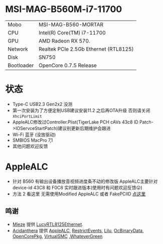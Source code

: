 # MSI-MAG-B560M-i7-11700

|            |                                                           |
| --------   | --------------------------------------------------------- |
| Mobo       | MSI-MAG-B560-MORTAR                                       |
| CPU        | Intel(R) Core(TM) i7-11700                                |
| GPU        | AMD Radeon RX 570.                                        |
| Network    | Realtek PCIe 2.5Gb Ethernet (RTL8125)                     |                                                                           
| Disk       | SN750                                                     |
| Bootloader | OpenCore 0.7.5 Release                                    |

# 状态
 - Type-C USB2.3 Gen2x2 没测 
 - 第一次安装为了方便定制USB建议安装11.2 之后再OTA升级 否则请关闭`XhciPortLimit`
 - AppleALC修改过Controller.Plist(TigerLake PCH cAVs 43c8 ID Patch->IOServceStartPatch)建议别更新后期维护会跟进
 - Wi-Fi 蓝牙 (没放驱动)
 - SMBIOS MacPro 7,1
 - 其他问题欢迎反馈
 # AppleALC
 - 针对 B560 有输出设备播放音视频进度条不动的修改版 AppleALC主要针对device-id 43C8 和 F0C8 实时跟进版本(使用时有问题欢迎反馈😛)
 - 方法 2 看这里 无需使用Modified AppleALC 或者 FakePCIID [点这里](http://bbs.pcbeta.com/forum.php?mod=redirect&goto=findpost&ptid=1908910&pid=51765305)
## 鸣谢
- [Mieze](https://github.com/Mieze) 提供 [LucyRTL8125Ethernet](https://github.com/Mieze/LucyRTL8125Ethernet).
- [Acidanthera](https://github.com/acidanthera) 提供 [AppleALC](https://github.com/acidanthera/AppleALC), [RestrictEvents](https://github.com/acidanthera/RestrictEvents), [Lilu](https://github.com/acidanthera/Lilu), [OcBinaryData](https://github.com/acidanthera/OcBinaryData), [OpenCorePkg](https://github.com/acidanthera/OpenCorePkg), [VirtualSMC](https://github.com/acidanthera/VirtualSMC) ,[WhateverGreen](https://github.com/acidanthera/WhateverGreen)

